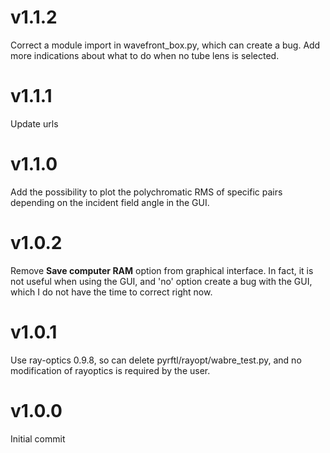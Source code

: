 # v1.1.2
Correct a module import in wavefront_box.py, which can create a bug.
Add more indications about what to do when no tube lens is selected. 

# v1.1.1
Update urls

# v1.1.0
Add the possibility to plot the polychromatic RMS of specific pairs depending on the incident field angle in the GUI.

# v1.0.2
Remove **Save computer RAM** option from graphical interface.
In fact, it is not useful when using the GUI, and 'no' option create a bug with the GUI, which I do not have the 
time to correct right now.

# v1.0.1
Use ray-optics 0.9.8, so can delete pyrftl/rayopt/wabre_test.py, and no modification of rayoptics is required by the user.

# v1.0.0
Initial commit
